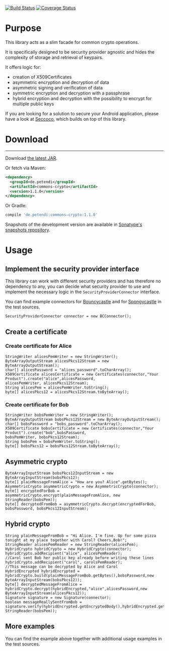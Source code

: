 [![Build Status](https://travis-ci.org/p-acs/commons-crypto.svg?branch=master)](https://travis-ci.org/p-acs/commons-crypto) [![Coverage Status](https://coveralls.io/repos/github/p-acs/commons-crypto/badge.svg?branch=master)](https://coveralls.io/github/p-acs/commons-crypto?branch=master)



# Purpose

This library acts as a slim facade for common crypto operations. 

It is specifically designed to be security provider agnostic and hides the complexity of storage and retrieval of keypairs.

It offers logic for:

+ creation of X509Certificates
+ asymmetric encryption and decryption of data
+ asymmetric signing and verification of data
+ symmetric encryption and decryption with a passphrase
+ hybrid encryption and decryption with the possibility to encrypt for multiple public keys

If you are looking for a solution to secure your Android application, please have a look at 
[Seccoco](https://github.com/p-acs/seccoco-android), which builds on top of this library.

# Download
--------

Download [the latest JAR][maven].
 
Or fetch via Maven:

```xml
<dependency>
  <groupId>de.petendi</groupId>
  <artifactId>commons-crypto</artifactId>
  <version>1.1.0</version>
</dependency>
```
Or Gradle:

```groovy
compile 'de.petendi:commons-crypto:1.1.0'
```

Snapshots of the development version are available in [Sonatype's snapshots repository][snap].


# Usage


## Implement the security provider interface

This library can work with different security providers and has therefore no dependency to any, you can decide what 
security provider to use and implement the necessary logic in the ```SecurityProviderConnector``` interface.

You can find example connectors for [Bouncycastle](https://github.com/bcgit/bc-java) and 
for  [Spongycastle](https://github.com/bcgit/bc-java) in the test sources.

    SecurityProviderConnector connector = new BCConnector();
    
## Create a certificate

### Create certificate for Alice

    StringWriter alicesPemWriter = new StringWriter();
    ByteArrayOutputStream alicesPkcs12Stream = new ByteArrayOutputStream();
    char[] alicesPassword = "alices_password".toCharArray();
    X509Certificate alicesCertificate = new Certificates(connector,"Your Product").create("alice",alicesPassword,
    alicesPemWriter, alicesPkcs12Stream);
    String alicesPem = alicesPemWriter.toString();
    byte[] alicesPkcs12 = alicesPkcs12Stream.toByteArray();
    
### Create certificate for Bob

    StringWriter bobsPemWriter = new StringWriter();
    ByteArrayOutputStream bobsPkcs12Stream = new ByteArrayOutputStream();
    char[] bobsPassword = "bobs_password".toCharArray();
    X509Certificate bobsCertificate = new Certificates(connector,"Your Product").create("bob",bobsPassword,
    bobsPemWriter, bobsPkcs12Stream);
    String bobsPem = bobsPemWriter.toString();
    byte[] bobsPkcs12 = bobsPkcs12Stream.toByteArray();

## Asymmetric crypto

    ByteArrayInputStream bobsPkcs12InputStream = new ByteArrayInputStream(bobsPkcs12);
    byte[] plainMessageFromAlice = "How are you? Alice".getBytes();
    AsymmetricCrypto asymmetricCrypto = new AsymmetricCrypto(connector);
    byte[] encryptedForBob = asymmetricCrypto.encrypt(plainMessageFromAlice, new StringReader(bobsPem));
    byte[] decryptedFromBob = asymmetricCrypto.decrypt(encryptedForBob, bobsPassword, bobsPkcs12InputStream);
    
## Hybrid crypto

    String plainMessageFromBob = "Hi Alice. I'm fine. Up for some pizza tonight at my place together with Carol? Cheers,Bob!";
    StringReader alicesPemReader = new StringReader(alicesPem);
    HybridCrypto hybridCrypto = new HybridCrypto(connector);
    hybridCrypto.addRecipient("alice", alicesPemReader);
    //Carol sent Bob her public key already before writing these lines
    hybridCrypto.addRecipient("carol", carolsPemReader);
    //This message can be decrypted by Alice and Carol
    HybridEncrypted hybridEncrypted = hybridCrypto.build(plainMessageFromBob.getBytes(),bobsPassword,new ByteArrayInputStream(bobsPkcs12));
    byte[] decryptedMessageFromAlice = hybridCrypto.decrypt(hybridEncrypted,"alice",alicesPassword,new ByteArrayInputStream(alicesPkcs12));
    Signature signature = new Signature(connector);
    boolean messageReallySentFromBob = signature.verify(hybridEncrypted.getEncryptedBody(),hybridEncrypted.getSignature(),new StringReader(bobsPem));
    
## More examples

You can find the example above together with additional usage examples in the test sources.
 
[maven]: https://search.maven.org/remote_content?g=de.petendi&a=commons-crypto&v=LATEST
[snap]: https://oss.sonatype.org/content/repositories/snapshots/
